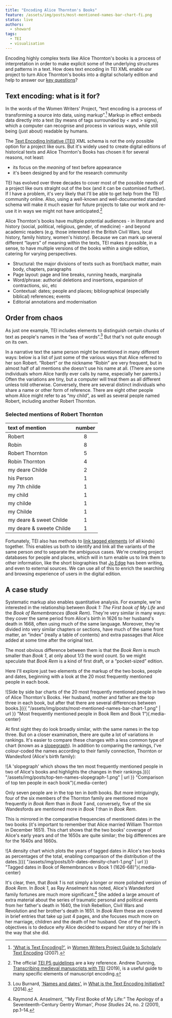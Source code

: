 ```yaml
---
title: "Encoding Alice Thornton's Books"
feature: /assets/img/posts/most-mentioned-names-bar-chart-fi.png
status: live
authors:
  - showard
tags:
  - TEI
  - visualisation
---
```


Encoding highly complex texts like Alice Thornton's books is a process of interpretation in order to make explicit some of the underlying
structures and patterns in a text. How does text encoding in TEI XML
enable our project to turn Alice Thornton's books into a digital
scholarly edition and help to answer our [key
questions](https://thornton.kdl.kcl.ac.uk/about/)?

## Text encoding: what is it for?

In the words of the Women Writers' Project, “text encoding is a process
of transforming a source into data, using markup”.[^1] Markup in effect
embeds data directly into a text (by means of tags surrounded by \< and
\> signs), which a computer can recognise and process in various ways,
while still being (just about) readable by humans.

The [Text Encoding Initiative (TEI)](https://tei-c.org/) XML schema is
not the only possible option for a project like ours. But it's widely
used to create digital editions of historical texts and Alice Thornton's
Books has chosen it for several reasons, not least:

- its focus on the _meaning_ of text before appearance
- it's been designed by and for the research community

TEI has evolved over three decades to cover most of the possible needs
of a project like ours straight out of the box (and it can be customised
further). If I have a problem, it's very likely that I'll be able to get
help from the TEI community online. Also, using a well-known and
well-documented standard schema will make it much easier for future
projects to take our work and re-use it in ways we might not have
anticipated.[^2]

Alice Thornton's books have multiple potential audiences - in literature
and history (social, political, religious, gender, of medicine) - and
beyond academic readers (e.g. those interested in the British Civil Wars, local history, family history, women's history). Because we can mark up several different
“layers” of meaning within the texts, TEI makes it possible, in a sense,
to have multiple versions of the books within a single edition, catering
for varying perspectives.

- Structural: the major divisions of texts such as front/back matter,
  main body, chapters, paragraphs
- Page layout: page and line breaks, running heads, marginalia
- Word/phrase: authorial deletions and insertions, expansion of
  contractions, sic, etc
- Contextual: dates; people and places; bibliographical (especially
  biblical) references; events
- Editorial annotations and modernisation

## Order from chaos

As just one example, TEI includes elements to distinguish certain chunks
of text as people's names in the “sea of words”.[^3] But that's not
_quite_ enough on its own.

In a narrative text the same person might be mentioned in many different
ways: below is a list of just some of the various ways that Alice
referred to her son Robert. “Robert” or the nickname “Robin” are very
frequent, but in almost half of all mentions she doesn't use his name at
all. (There are some individuals whom Alice hardly ever calls by name,
especially her parents.) Often the variations are tiny, but a computer
will treat them as all different unless told otherwise. Conversely,
there are several distinct individuals who share a name or other form of
reference. There are eight other people whom Alice might refer to as “my
child”, as well as several people named Robert, including another Robert
Thornton.

### Selected mentions of Robert Thornton

| text of mention          | number |
| :----------------------- | :----: |
| Robert                   |   8    |
| Robin                    |   8    |
| Robert Thornton          |   5    |
| Robin Thornton           |   4    |
| my deare Childe          |   2    |
| his Person               |   1    |
| my 7th childe            |   1    |
| my child                 |   1    |
| my childe                |   1    |
| my Childe                |   1    |
| my deare & sweet Childe  |   1    |
| my deare & sweete Childe |   1    |

Fortunately, TEI also has methods to [link tagged
elements](https://tei-c.org/release/doc/tei-p5-doc/en/html/SA.html) (of
all kinds) together. This enables us both to identify and link all the
variants of the same person _and_ to separate the ambiguous cases. We're
creating project databases for people and places, which will in turn
enable us to link them to other information, like the short biographies
that [Jo Edge](https://thornton.kdl.kcl.ac.uk/people/jedge/) has been
writing, and even to external sources. We can use all of this to enrich
the searching and browsing experience of users in the digital edition.

## A case study

Systematic markup also enables quantitative analysis. For example, we're
interested in the relationship between _Book 1: The First book of My
Life_ and the _Book of Remembrances_ (_Book Rem_). They're very similar
in many ways: they cover the same period from Alice's birth in 1626 to
her husband's death in 1668, often using much of the same language.
Moreover, they're divided into very similar chapters or sections, have
much of the same front matter, an “index” (really a table of contents)
and extra passages that Alice added at some time after the original
text.

The most obvious difference between them is that the _Book Rem_ is much
smaller than _Book 1_, at only about 1/3 the word count. So we might
speculate that _Book Rem_ is a kind of first draft, or a “pocket-sized”
edition.

Here I'll explore just two elements of the markup of the two books,
people and dates, beginning with a look at the 20 most frequently mentioned people in each book.

![Side by side bar charts of the 20 most frequently
mentioned people in two of Alice Thornton's Books. Her husband, mother
and father are the top three in each book, but after that there are several differences between books.]({{ "/assets/img/posts/most-mentioned-names-bar-chart-1.png" | url }} "Most frequently mentioned people in Book Rem and Book 1"){.media-center}

At first sight they do look broadly similar, with the same names in the top three.
But on a closer examination, there
are quite a lot of variations in rankings. It's easier to compare these
changes with a less common type of chart (known as a [slopegraph](http://seeingdata.org/taketime/inside-the-chart-slope-graph/)). In
addition to comparing the rankings, I've colour-coded the names
according to their family connection, Thornton or Wandesford (Alice's
birth family):

![A 'slopegraph' which shows the ten most frequently mentioned
people in two of Alice's books and highlights the changes in
their rankings.]({{ "/assets/img/posts/top-ten-names-slopegraph-1.png" | url }} "Comparison of top ten people in each book"){.media-center}

Only seven people are in the top ten in _both_ books. But more
intriguingly, four of the six members of the Thornton family are
mentioned more frequently in _Book Rem_ than in _Book 1_ and,
conversely, five of the six Wandesfords are mentioned more in _Book 1_
than in _Book Rem_.

This is mirrored in the comparative frequencies of mentioned dates in the two books
(it's important to remember that Alice married William Thornton in
December 1651). This chart shows that the two books' coverage of
Alice's early years and of the 1650s are quite similar; the big
differences are for the 1640s and 1660s.

![A density chart which plots the years of tagged dates in Alice's two books as percentages of the total, enabling comparison of the distribution of the dates.]({{ "/assets/img/posts/b1r-dates-density-chart-1.png" | url }} "Tagged dates in Book of Remembrances v Book 1 (1626-68)"){.media-center}

It's clear, then, that _Book 1_ is not simply a longer or more
polished version of _Book Rem_. In _Book 1_, as Ray Anselment has noted,
Alice's Wandesford family fortunes are much more significant.[^4] She added
a large amount of extra material about the series of traumatic personal and political
events from her father's death in 1640, the Irish Rebellion, Civil Wars
and Revolution and her brother's death in 1651. In _Book Rem_ these are
covered in brief entries that take up just 4 pages, and she focuses much
more on her marriage, children and the death of her husband. One of
the project's objectives is to deduce _why_ Alice decided to expand her
story of her life in the way that she did.

[^1]: ['What is Text Encoding?'](https://wwp.northeastern.edu/research/publications/guide/html/encoding.html), in [Women Writers Project Guide to Scholarly Text Encoding](https://wwp.northeastern.edu/research/publications/guide/index.html) (2007).
[^2]: The official [TEI P5 guidelines](https://tei-c.org/release/doc/tei-p5-doc/en/html/index.html) are a key reference. Andrew Dunning, [Transcribing medieval manuscripts with TEI](https://andrewdunning.ca/transcribing-medieval-manuscripts-tei) (2019), is a useful guide to many specific elements of manuscript encoding.
[^3]: Lou Burnard, ['Names and dates'](https://books.openedition.org/oep/689#tocto1n4), in [What is the Text Encoding Initiative?](https://books.openedition.org/oep/426) (2014).
[^4]: Raymond A. Anselment, '“My First Booke of My Life:” The Apology of a Seventeenth-Century Gentry Woman', _Prose Studies_ 24, no. 2 (2001), pp.1–14.
